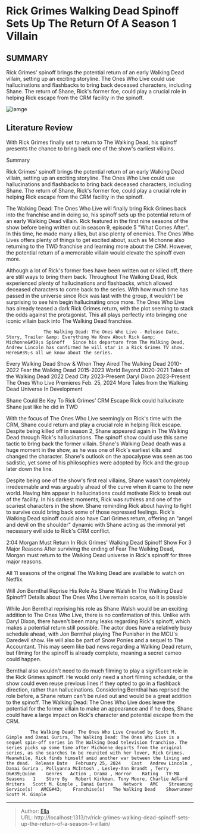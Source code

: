# Rick Grimes  Walking Dead Spinoff Sets Up The Return Of A Season 1 Villain


## SUMMARY 



  Rick Grimes&#39; spinoff brings the potential return of an early Walking Dead villain, setting up an exciting storyline.   The Ones Who Live could use hallucinations and flashbacks to bring back deceased characters, including Shane.   The return of Shane, Rick&#39;s former foe, could play a crucial role in helping Rick escape from the CRM facility in the spinoff.  

![iamge]()

## Literature Review
With Rick Grimes finally set to return to The Walking Dead, his spinoff presents the chance to bring back one of the show&#39;s earliest villains.


Summary

  Rick Grimes&#39; spinoff brings the potential return of an early Walking Dead villain, setting up an exciting storyline.   The Ones Who Live could use hallucinations and flashbacks to bring back deceased characters, including Shane.   The return of Shane, Rick&#39;s former foe, could play a crucial role in helping Rick escape from the CRM facility in the spinoff.  





The Walking Dead: The Ones Who Live will finally bring Rick Grimes back into the franchise and in doing so, his spinoff sets up the potential return of an early Walking Dead villain. Rick featured in the first nine seasons of the show before being written out in season 9, episode 5 &#34;What Comes After&#34;. In this time, he made many allies, but also plenty of enemies. The Ones Who Lives offers plenty of things to get excited about, such as Michonne also returning to the TWD franchise and learning more about the CRM. However, the potential return of a memorable villain would elevate the spinoff even more.




Although a lot of Rick&#39;s former foes have been written out or killed off, there are still ways to bring them back. Throughout The Walking Dead, Rick experienced plenty of hallucinations and flashbacks, which allowed deceased characters to come back to the series. With how much time has passed in the universe since Rick was last with the group, it wouldn&#39;t be surprising to see him begin hallucinating once more. The Ones Who Live has already teased a dark Rick Grimes return, with the plot seeming to stack the odds against the protagonist. This all plays perfectly into bringing one iconic villain back into The Walking Dead franchise.

                  The Walking Dead: The Ones Who Live - Release Date, Story, Trailer &amp; Everything We Know About Rick &amp; Michonne&#39;s Spinoff   Since his departure from The Walking Dead, Andrew Lincoln has confirmed he will star in a Rick Grimes TV show. Here&#39;s all we know about the series.    

 Every Walking Dead Show &amp; When They Aired   The Walking Dead  2010-2022   Fear the Walking Dead  2015-2023   World Beyond  2020-2021   Tales of the Walking Dead  2022   Dead City  2023-Present   Daryl Dixon  2023-Present   The Ones Who Live  Premieres Feb. 25, 2024   More Tales from the Walking Dead Universe  In Development   







 Shane Could Be Key To Rick Grimes’ CRM Escape 
Rick could hallucinate Shane just like he did in TWD
         

With the focus of The Ones Who Live seemingly on Rick&#39;s time with the CRM, Shane could return and play a crucial role in helping Rick escape. Despite being killed off in season 2, Shane appeared again in The Walking Dead through Rick&#39;s hallucinations. The spinoff show could use this same tactic to bring back the former villain. Shane&#39;s Walking Dead death was a huge moment in the show, as he was one of Rick&#39;s earliest kills and changed the character. Shane&#39;s outlook on the apocalypse was seen as too sadistic, yet some of his philosophies were adopted by Rick and the group later down the line.

Despite being one of the show&#39;s first real villains, Shane wasn&#39;t completely irredeemable and was arguably ahead of the curve when it came to the new world. Having him appear in hallucinations could motivate Rick to break out of the facility. In his darkest moments, Rick was ruthless and one of the scariest characters in the show. Shane reminding Rick about having to fight to survive could bring back some of those repressed feelings. Rick&#39;s Walking Dead spinoff could also have Carl Grimes return, offering an &#34;angel and devil on the shoulder&#34; dynamic with Shane acting as the immoral yet necessary evil side to Rick&#39;s CRM conflict.




  2:04                       Morgan Must Return In Rick Grimes&#39; Walking Dead Spinoff Show For 3 Major Reasons   After surviving the ending of Fear The Walking Dead, Morgan must return to the Walking Dead universe in Rick&#39;s spinoff for three major reasons.     



All 11 seasons of the original The Walking Dead are available to watch on Netflix.






 Will Jon Bernthal Reprise His Role As Shane Walsh In The Walking Dead Spinoff? 
Details about The Ones Who Live remain scarce, so it is possible
          

While Jon Bernthal reprising his role as Shane Walsh would be an exciting addition to The Ones Who Live, there is no confirmation of this. Unlike with Daryl Dixon, there haven&#39;t been many leaks regarding Rick&#39;s spinoff, which makes a potential return still possible. The actor does have a relatively busy schedule ahead, with Jon Bernthal playing The Punisher in the MCU&#39;s Daredevil show. He will also be part of Snow Ponies and a sequel to The Accountant. This may seem like bad news regarding a Walking Dead return, but filming for the spinoff is already complete, meaning a secret cameo could happen.




Bernthal also wouldn&#39;t need to do much filming to play a significant role in the Rick Grimes spinoff. He would only need a short filming schedule, or the show could even reuse previous lines if they opted to go in a flashback direction, rather than hallucinations. Considering Bernthal has reprised the role before, a Shane return can&#39;t be ruled out and would be a great addition to the spinoff. The Walking Dead: The Ones Who Live does leave the potential for the former villain to make an appearance and if he does, Shane could have a large impact on Rick&#39;s character and potential escape from the CRM.

             The Walking Dead: The Ones Who Live Created by Scott M. Gimple and Danai Gurira, The Walking Dead: The Ones Who Live is a sequel spin-off series in The Walking Dead television franchise. The series picks up some time after Michonne departs from the original series, as she searches to be reunited with her lover, Rick Grimes. Meanwhile, Rick finds himself amid another war between the living and the dead.  Release Date   February 25, 2024    Cast   Andrew Lincoln , Danai Gurira , Pollyanna McIntosh , Lesley-Ann Brandt , Terry O&#39;Quinn    Genres   Action , Drama , Horror    Rating   TV-MA    Seasons   1    Story By   Robert Kirkman, Tony Moore, Charlie Adlard    Writers   Scott M. Gimple , Danai Gurira    Network   AMC    Streaming Service(s)   AMC&#43;    Franchise(s)   The Walking Dead    Showrunner   Scott M. Gimple       


---

> Author: [Ella](https://instagram.hk.cn/)  
> URL: http://localhost:1313/tv/rick-grimes-walking-dead-spinoff-sets-up-the-return-of-a-season-1-villain/  

